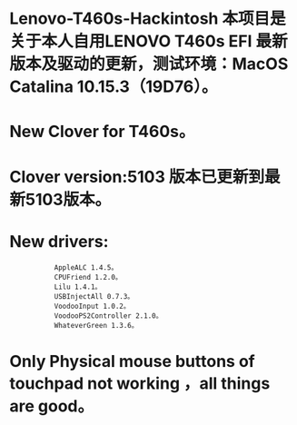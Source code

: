 # Lenovo-T460s-Hackintosh  本项目是关于本人自用LENOVO T460s EFI 最新版本及驱动的更新，测试环境：MacOS Catalina 10.15.3（19D76）。
# New Clover for T460s。
# Clover version:5103  版本已更新到最新5103版本。
# New drivers:   
               AppleALC 1.4.5。  
               CPUFriend 1.2.0。   
               Lilu 1.4.1。  
               USBInjectAll 0.7.3。  
               VoodooInput 1.0.2。  
               VoodooPS2Controller 2.1.0。 
               WhateverGreen 1.3.6。
# Only Physical mouse buttons of touchpad not working ，all things are good。
